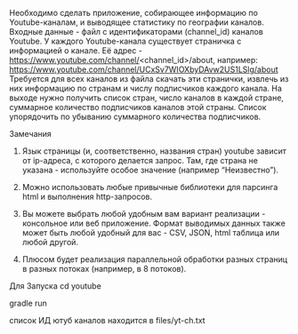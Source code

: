 Необходимо сделать приложение, собирающее информацию по Youtube-каналам, и
выводящее статистику по географии каналов.
Входные данные - файл с идентификаторами (channel_id) каналов Youtube.
У каждого Youtube-канала существует страничка с информацией о канале.
Её адрес - https://www.youtube.com/channel/<channel_id>/about, например:
https://www.youtube.com/channel/UCxSv7WIOXbyDAvw2US1LSlg/about
Требуется для всех каналов из файла скачать эти странички, извлечь из них информацию
по странам и числу подписчиков каждого канала.
На выходе нужно получить список стран, число каналов в каждой стране, суммарное
количество подписчиков каналов этой страны. Список упорядочить по убыванию
суммарного количества подписчиков.


Замечания
1. Язык страницы (и, соответственно, названия стран) youtube зависит от ip-адреса, с
которого делается запрос. Там, где страна не указана - используйте особое
значение (например “Неизвестно”).
2. Можно использовать любые привычные библиотеки для парсинга html и
выполнения http-запросов.

3. Вы можете выбрать любой удобным вам вариант реализации - консольное или веб
приложение. Формат выводимых данных также может быть любой удобный для
вас - CSV, JSON, html таблица или любой другой.
4. Плюсом будет реализация параллельной обработки разных страниц в разных
потоках (например, в 8 потоков).



Для Запуска
cd youtube

gradle run

список ИД ютуб каналов находится в files/yt-ch.txt
